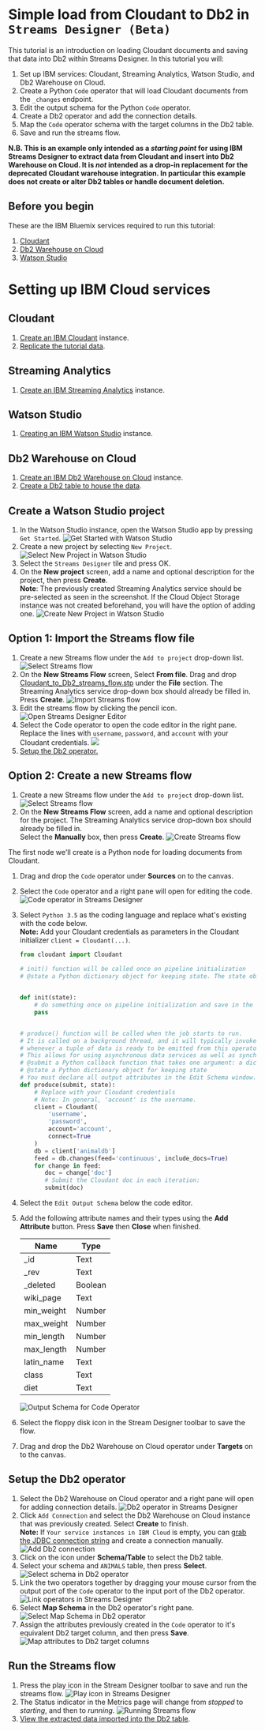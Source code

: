 # Simple load from Cloudant to Db2 in `Streams Designer (Beta)`
This tutorial is an introduction on loading Cloudant documents and saving that data into Db2 within Streams Designer.
In this tutorial you will:

1. Set up IBM services: Cloudant, Streaming Analytics, Watson Studio, and Db2 Warehouse on Cloud.
1. Create a Python `Code` operator that will load Cloudant documents from the `_changes` endpoint.
1. Edit the output schema for the Python `Code` operator.
1. Create a Db2 operator and add the connection details.
1. Map the `Code` operator schema with the target columns in the Db2 table.
1. Save and run the streams flow.

**N.B. This is an example only intended as a _starting point_ for using IBM Streams Designer to extract data from Cloudant and insert into Db2 Warehouse on Cloud. It is _not_ intended as a drop-in replacement for the deprecated Cloudant warehouse integration. In particular this example does not create or alter Db2 tables or handle document deletion.**

## Before you begin 

These are the IBM Bluemix services required to run this tutorial:
1. [Cloudant](https://console.bluemix.net/catalog/services/cloudant-nosql-db)
1. [Db2 Warehouse on Cloud](https://console.bluemix.net/catalog/services/dashdb)
1. [Watson Studio](https://datascience.ibm.com)

# Setting up IBM Cloud services

## Cloudant
1. [Create an IBM Cloudant](../cloudant/create.md) instance.
1. [Replicate the tutorial data](../cloudant/replicate.md).

## Streaming Analytics
1. [Create an IBM Streaming Analytics](../streaming-analytics/create.md) instance.

## Watson Studio
1. [Creating an IBM Watson Studio](../watson-studio/create.md) instance.

## Db2 Warehouse on Cloud
1. [Create an IBM Db2 Warehouse on Cloud](../db2/create.md) instance.
1. [Create a Db2 table to house the data](../db2/animaldb_table.md).

## Create a Watson Studio project
1. In the Watson Studio instance, open the Watson Studio app by pressing `Get Started`.
![Get Started with Watson Studio](get-started-watson-studio.png)
1. Create a new project by selecting `New Project`.
![Select New Project in Watson Studio](new-project-watson-studio.png)
1. Select the `Streams Designer` tile and press OK.
1. On the **New project** screen, add a name and optional description for the project, then press **Create**.<br/>
**Note**: The previously created Streaming Analytics service should be pre-selected as seen in the screenshot.  If the 
Cloud Object Storage instance was not created beforehand, you will have the option of adding one.
![Create New Project in Watson Studio](create-new-project-watson-studio.png) 

## Option 1: Import the Streams flow file
1. Create a new Streams flow under the `Add to project` drop-down list.
![Select Streams flow](streams-flow-watson-studio.png)
1. On the **New Streams Flow** screen, Select **From file**.  Drag and drop [Cloudant_to_Db2_streams_flow.stp](Cloudant_to_Db2_streams_flow.stp)
under the **File** section.
The Streaming Analytics service drop-down box should already be filled in.  Press **Create**.
![Import Streams flow](import-streams-flow-watson-studio.png)
1. Edit the streams flow by clicking the pencil icon.
![Open Streams Designer Editor](open-streams-designer-editor.png)
1. Select the Code operator to open the code editor in the right pane. Replace the lines with `username`, `password`, and
`account` with your Cloudant credentials.
![](code-operator-streams-designer.png)
1. [Setup the Db2 operator.](#setup-the-db2-operator)

## Option 2: Create a new Streams flow
1. Create a new Streams flow under the `Add to project` drop-down list.
![Select Streams flow](streams-flow-watson-studio.png)
1. On the **New Streams Flow** screen, add a name and optional description for the project. 
The Streaming Analytics service drop-down box should already be filled in.  
Select the **Manually** box, then press **Create**.
![Create Streams flow](create-streams-flow-watson-studio.png)

The first node we'll create is a Python node for loading documents from Cloudant.
1. Drag and drop the `Code` operator under **Sources** on to the canvas.
1. Select the `Code` operator and a right pane will open for editing the code.
![Code operator in Streams Designer](code-operator-streams-designer.png)
1. Select `Python 3.5` as the coding language and replace what's existing with the code below.<br/>
   **Note:** Add your Cloudant credentials as parameters in the Cloudant initializer `client = Cloudant(...)`.
    ```python
    from cloudant import Cloudant
        
    # init() function will be called once on pipeline initialization
    # @state a Python dictionary object for keeping state. The state object is passed to the produce function
    
    
    def init(state):
        # do something once on pipeline initialization and save in the state object
        pass
    
    
    # produce() function will be called when the job starts to run.
    # It is called on a background thread, and it will typically invoke the 'submit()' callback
    # whenever a tuple of data is ready to be emitted from this operator.
    # This allows for using asynchronous data services as well as synchronous data generation or retrieval.
    # @submit a Python callback function that takes one argument: a dictionary representing a single tuple.
    # @state a Python dictionary object for keeping state
    # You must declare all output attributes in the Edit Schema window.
    def produce(submit, state):
        # Replace with your Cloudant credentials
        # Note: In general, 'account' is the username.
        client = Cloudant(
            'username',
            'password',
            account='account',
            connect=True
        )
        db = client['animaldb']
        feed = db.changes(feed='continuous', include_docs=True)
        for change in feed:
           doc = change['doc']
           # Submit the Cloudant doc in each iteration:
           submit(doc)
    ```
1. Select the `Edit Output Schema` below the code editor.
1. Add the following attribute names and their types using the **Add Attribute** button.
   Press **Save** then **Close** when finished.

    Name | Type
    --- | --- 
    \_id | Text
    \_rev | Text
    \_deleted | Boolean
    wiki_page | Text
    min_weight | Number
    max_weight | Number
    min_length | Number
    max_length | Number
    latin_name | Text
    class | Text
    diet | Text

    ![Output Schema for Code Operator](attributes-code-streams-designer.png)

1. Select the floppy disk icon in the Stream Designer toolbar to save the flow.
1. Drag and drop the Db2 Warehouse on Cloud operator under **Targets** on to the canvas.

## Setup the Db2 operator
1. Select the Db2 Warehouse on Cloud operator and a right pane will open for adding connection details.
![Db2 operator in Streams Designer](db2-operator-streams-designer.png)
1. Click `Add Connection` and select the Db2 Warehouse on Cloud instance that was previously created.
Select **Create** to finish.<br/>
**Note:** If `Your service instances in IBM Cloud` is empty, you can [grab the JDBC connection string](../db2/connection_details.md)
and create a connection manually. 
![Add Db2 connection](db2-operator-add-connection.png)
1. Click on the icon under **Schema/Table** to select the Db2 table.
1. Select your schema and `ANIMALS` table, then press **Select**.
![Select schema in Db2 operator](select-schema-table-db2-operator.png)
1. Link the two operators together by dragging your mouse cursor from the output port of the `Code` operator to the input 
port of the Db2 operator.
![Link operators in Streams Designer](link-operators-streams-designer.png)
1. Select **Map Schema** in the Db2 operator's right pane.
![Select Map Schema in Db2 operator](map-schema-db2-operator.png)
1. Assign the attributes previously created in the `Code` operator to it's equivalent Db2 target column, and then press **Save**.
![Map attributes to Db2 target columns](assign-attributes-db2-operator.png)

## Run the Streams flow
1. Press the play icon in the Stream Designer toolbar to save and run the streams flow.
![Play icon in Streams Designer](play-icon-stream-designer.png)
1. The Status indicator in the Metrics page will change from _stopped_ to _starting_, and then to _running_.
![Running Streams flow](running-status-streams-flow.png)
1. [View the extracted data imported into the Db2 table](../db2/view_data.md).


